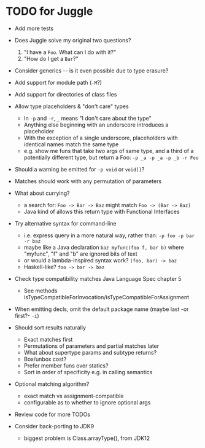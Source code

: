 # TODO for Juggle

* Add more tests
  
* Does Juggle solve my original two questions?
  1. "I have a `Foo`. What can I do with it?"
  2. "How do I get a `Bar`?"
      
* Consider generics -- is it even possible due to type erasure?

* Add support for module path (``-M``?)
 
* Add support for directories of class files
     
* Allow type placeholders & "don't care" types
  - In `-p` and `-r`, `_` means "I don't care about the type"
  - Anything else beginning with an underscore introduces a placeholder
  - With the exception of a single underscore, placeholders with identical
    names match the same type
  - e.g. show me funs that take two args of same type, and a third of
    a potentially different type, but return a Foo: 
     `-p _a -p _a -p _b -r Foo`
     
* Should a warning be emitted for `-p void` or `void[]`?
     
* Matches should work with any permutation of parameters
 
* What about currying?
  - a search for: `Foo -> Bar -> Baz` might match `Foo -> (Bar -> Baz)`
  - Java kind of allows this return type with Functional Interfaces
       
* Try alternative syntax for command-line
  - i.e. express query in a more natural way, rather than:
    `-p foo -p bar -r baz`
  - maybe like a Java declaration
    `baz myfunc(foo f, bar b)`
    where "myfunc", "f" and "b" are ignored bits of text
  - or would a lambda-inspired syntax work?
    `(foo, bar) -> baz`
  - Haskell-like?
    `foo -> bar -> baz`
          
* Check type compatibility matches Java Language Spec chapter 5
  - See methods isTypeCompatibleForInvocation/isTypeCompatibleForAssignment

* When emitting decls, omit the default package name (maybe last -or first?- `-i`)
     
* Should sort results naturally
  - Exact matches first
  - Permutations of parameters and partial matches later
  - What about supertype params and subtype returns?
  - Box/unbox cost?
  - Prefer member funs over statics?
  - Sort in order of specificity e.g. in calling semantics
     
* Optional matching algorithm?
  - exact match vs assignment-compatible
  - configurable as to whether to ignore optional args

* Review code for more TODOs

* Consider back-porting to JDK9
  - biggest problem is Class.arrayType(), from JDK12